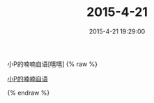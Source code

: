 ﻿---
title: "2015-4-21"
date: 2015-4-21 19:29:00
tags:
categories: 爸爸
---
小P的喃喃自语[嘻嘻]
{% raw %}
<div style="width:500 px">
<div style="float:left; width:100 px"><a href="http://t.cn/RAl4DQu">小P的喃喃自语</a></div>

<div style="clear:both"></div>
</div>


{% endraw %}